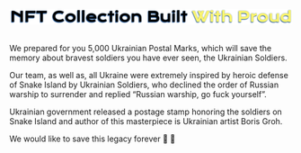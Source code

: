 ![](title.png)

\
We prepared for you 5,000 Ukrainian Postal Marks, which will save the memory about bravest soldiers you have ever seen, the Ukrainian Soldiers. 

Our team, as well as, all Ukraine were extremely inspired by heroic defense of Snake Island by Ukrainian Soldiers, who declined the order of Russian warship to surrender and replied “Russian warship, go fuck yourself”. 

Ukrainian government released a postage stamp honoring the soldiers on Snake Island and author of this masterpiece is Ukrainian artist Boris Groh. 

We would like to save this legacy forever 💙 💛
